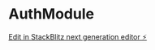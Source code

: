 # AuthModule

[Edit in StackBlitz next generation editor ⚡️](https://stackblitz.com/~/github.com/sujan-cloudproai/AuthModule)